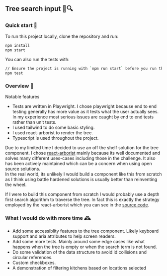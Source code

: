 ## Tree search input 🌲🔍

### Quick start 🏃

To run this project locally, clone the repository and run:

```bash
npm install
npm start
```

You can also run the tests with:

```bash
// Ensure the project is running with `npm run start` before you run the tests
npm test
```

### Overview 🔭

Notable features
- Tests are written in Playwright. I chose playwright because end to end testing generally has more value as it tests what the user actually sees. In my experience most serious issues are caught by end to end tests rather than unit tests. 
- I used tailwind to do some basic styling. 
- I used react-arborist to render the tree.
- Typescript is used throughout the project.

Due to my limited time I decided to use an off the shelf solution for the tree component. I chose [react-arborist](https://github.com/brimdata/react-arborist) mainly because its well documented and solves many different uses-cases including those in the challenge. It also has been actively maintained which can be a concern when using open source solutions.  
In the real world, its unlikely I would build a component like this from scratch as I think using battle hardened solutions is usually better than reinventing the wheel.

If I were to build this component from scratch I would probably use a depth first search algorithm to traverse the tree. In fact this is exactly the strategy employed by the react-arborist which you can see in the [source code](https://github.com/brimdata/react-arborist/blob/main/packages/react-arborist/src/utils.ts#L36-L46).

### What I would do with more time 🕰
- Add some accessiblity features to the tree component. Likely keyboard support and aria attributes to help screen readers. 
- Add some more tests. Mainly around some edge cases like what happens when the tree is empty or when the search term is not found.
- Do some validation of the data structure to avoid id collisions and circular references.
- Custom checkboxes. 
- A demonstration of filtering kitchens based on locations selected







